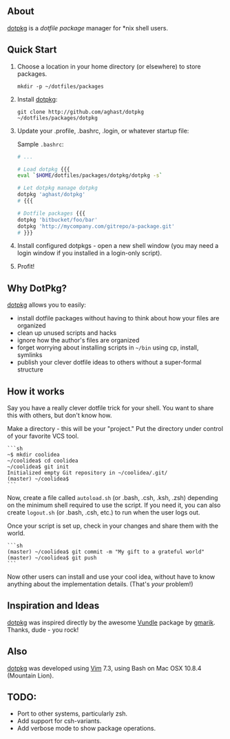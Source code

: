 ## About

[dotpkg] is a _dotfile package_ manager for *nix shell users.

## Quick Start

1. Choose a location in your home directory (or elsewhere) to store packages.

    ```
    mkdir -p ~/dotfiles/packages
    ```
2. Install [dotpkg]:

    ```
    git clone http://github.com/aghast/dotpkg ~/dotfiles/packages/dotpkg
    ```

3. Update your .profile, .bashrc, .login, or whatever startup file:

    Sample `.bashrc`:

    ```sh
    # ...

    # Load dotpkg {{{
    eval `$HOME/dotfiles/packages/dotpkg/dotpkg -s`

    # Let dotpkg manage dotpkg
    dotpkg 'aghast/dotpkg'
    # {{{

    # Dotfile packages {{{
    dotpkg 'bitbucket/foo/bar'
    dotpkg 'http://mycompany.com/gitrepo/a-package.git'
    # }}}
    ```

4. Install configured dotpkgs - open a new shell window (you may need a login window if you installed in a login-only script).

5. Profit!

## Why DotPkg?

[dotpkg] allows you to easily:

- install dotfile packages without having to think about how your files are organized
- clean up unused scripts and hacks
- ignore how the author's files are organized
- forget worrying about installing scripts in `~/bin` using cp, install, symlinks
- publish your clever dotfile ideas to others without a super-formal structure

## How it works

Say you have a really clever dotfile trick for your shell. You want to share this with others, but don't know how.

Make a directory - this will be your "project." Put the directory under control of your favorite VCS tool.

    ```sh
    ~$ mkdir coolidea
    ~/coolidea$ cd coolidea
    ~/coolidea$ git init
    Initialized empty Git repository in ~/coolidea/.git/
    (master) ~/coolidea$
    ```

Now, create a file called `autoload.sh` (or .bash, .csh, .ksh, .zsh) depending on the minimum shell required to use the script.
If you need it, you can also create `logout.sh` (or .bash, .csh, etc.) to run when the user logs out.

Once your script is set up, check in your changes and share them with the world.

    ```sh
    (master) ~/coolidea$ git commit -m "My gift to a grateful world"
    (master) ~/coolidea$ git push
    ```

Now other users can install and use your cool idea, without have to know anything about the implementation details. (That's _your_ problem!)

## Inspiration and Ideas

[dotpkg] was inspired directly by the awesome [Vundle] package by [gmarik]. Thanks, dude - you rock!

## Also

[dotpkg] was developed using [Vim] 7.3, using Bash on Mac OSX 10.8.4 (Mountain Lion).

## TODO:

* Port to other systems, particularly zsh.
* Add support for csh-variants.
* Add verbose mode to show package operations.

[dotpkg]:http://github.com/aghast/dotpkg
[Vim]:http://www.vim.org
[Vundle]:http://github.com/gmarik/vundle
[gmarik]:http://gmarik.info/about

